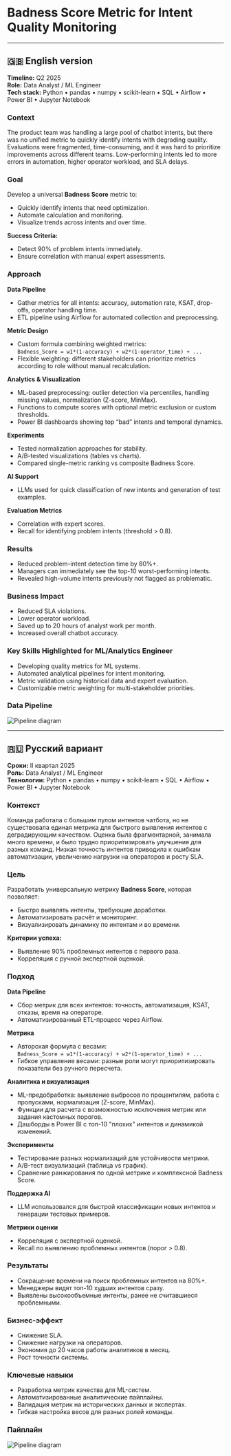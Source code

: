 # Badness Score Metric for Intent Quality Monitoring

---

## 🇬🇧 English version

**Timeline:** Q2 2025  
**Role:** Data Analyst / ML Engineer  
**Tech stack:** Python • pandas • numpy • scikit-learn • SQL • Airflow • Power BI • Jupyter Notebook  

### Context
The product team was handling a large pool of chatbot intents, but there was no unified metric to quickly identify intents with degrading quality. Evaluations were fragmented, time-consuming, and it was hard to prioritize improvements across different teams. Low-performing intents led to more errors in automation, higher operator workload, and SLA delays.

### Goal
Develop a universal **Badness Score** metric to:  
- Quickly identify intents that need optimization.  
- Automate calculation and monitoring.  
- Visualize trends across intents and over time.  

**Success Criteria:**  
- Detect 90% of problem intents immediately.  
- Ensure correlation with manual expert assessments.

### Approach

**Data Pipeline**  
- Gather metrics for all intents: accuracy, automation rate, KSAT, drop-offs, operator handling time.  
- ETL pipeline using Airflow for automated collection and preprocessing.  

**Metric Design**  
- Custom formula combining weighted metrics:  
  `Badness_Score = w1*(1-accuracy) + w2*(1-operator_time) + ...`  
- Flexible weighting: different stakeholders can prioritize metrics according to role without manual recalculation.  

**Analytics & Visualization**  
- ML-based preprocessing: outlier detection via percentiles, handling missing values, normalization (Z-score, MinMax).  
- Functions to compute scores with optional metric exclusion or custom thresholds.  
- Power BI dashboards showing top “bad” intents and temporal dynamics.  

**Experiments**  
- Tested normalization approaches for stability.  
- A/B-tested visualizations (tables vs charts).  
- Compared single-metric ranking vs composite Badness Score.  

**AI Support**  
- LLMs used for quick classification of new intents and generation of test examples.

**Evaluation Metrics**  
- Correlation with expert scores.  
- Recall for identifying problem intents (threshold > 0.8).

### Results
- Reduced problem-intent detection time by 80%+.  
- Managers can immediately see the top-10 worst-performing intents.  
- Revealed high-volume intents previously not flagged as problematic.  

### Business Impact
- Reduced SLA violations.  
- Lower operator workload.  
- Saved up to 20 hours of analyst work per month.  
- Increased overall chatbot accuracy.

### Key Skills Highlighted for ML/Analytics Engineer
- Developing quality metrics for ML systems.  
- Automated analytical pipelines for intent monitoring.  
- Metric validation using historical data and expert evaluation.  
- Customizable metric weighting for multi-stakeholder priorities.

### Data Pipeline

![Pipeline diagram](assets/pipeline_gb_version.png)

---

## 🇷🇺 Русский вариант

**Сроки:** II квартал 2025  
**Роль:** Data Analyst / ML Engineer  
**Технологии:** Python • pandas • numpy • scikit-learn • SQL • Airflow • Power BI • Jupyter Notebook  

### Контекст
Команда работала с большим пулом интентов чатбота, но не существовала единая метрика для быстрого выявления интентов с деградирующим качеством. Оценка была фрагментарной, занимала много времени, и было трудно приоритизировать улучшения для разных команд. Низкая точность интентов приводила к ошибкам автоматизации, увеличению нагрузки на операторов и росту SLA.

### Цель
Разработать универсальную метрику **Badness Score**, которая позволяет:  
- Быстро выявлять интенты, требующие доработки.  
- Автоматизировать расчёт и мониторинг.  
- Визуализировать динамику по интентам и во времени.  

**Критерии успеха:**  
- Выявление 90% проблемных интентов с первого раза.  
- Корреляция с ручной экспертной оценкой.

### Подход

**Data Pipeline**  
- Сбор метрик для всех интентов: точность, автоматизация, KSAT, отказы, время на операторе.  
- Автоматизированный ETL-процесс через Airflow.  

**Метрика**  
- Авторская формула с весами:  
  `Badness_Score = w1*(1-accuracy) + w2*(1-operator_time) + ...`  
- Гибкое управление весами: разные роли могут приоритизировать показатели без ручного пересчета.

**Аналитика и визуализация**  
- ML-предобработка: выявление выбросов по процентилям, работа с пропусками, нормализация (Z-score, MinMax).  
- Функции для расчета с возможностью исключения метрик или задания кастомных порогов.  
- Дашборды в Power BI с топ-10 "плохих" интентов и динамикой изменений.  

**Эксперименты**  
- Тестирование разных нормализаций для устойчивости метрики.  
- A/B-тест визуализаций (таблица vs график).  
- Сравнение ранжирования по одной метрике и комплексной Badness Score.  

**Поддержка AI**  
- LLM использовался для быстрой классификации новых интентов и генерации тестовых примеров.

**Метрики оценки**  
- Корреляция с экспертной оценкой.  
- Recall по выявлению проблемных интентов (порог > 0.8).

### Результаты
- Сокращение времени на поиск проблемных интентов на 80%+.  
- Менеджеры видят топ-10 худших интентов сразу.  
- Выявлены высокообъемные интенты, ранее не считавшиеся проблемными.  

### Бизнес-эффект
- Снижение SLA.  
- Снижение нагрузки на операторов.  
- Экономия до 20 часов работы аналитиков в месяц.  
- Рост точности системы.

### Ключевые навыки
- Разработка метрик качества для ML-систем.  
- Автоматизированные аналитические пайплайны.  
- Валидация метрик на исторических данных и экспертах.  
- Гибкая настройка весов для разных ролей команды.

### Пайплайн

![Pipeline diagram](assets/pipeline_ru_version.png)
